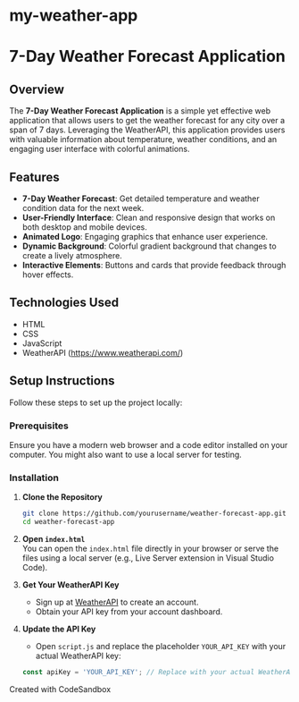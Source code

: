 # my-weather-app
# 7-Day Weather Forecast Application  

## Overview  

The **7-Day Weather Forecast Application** is a simple yet effective web application that allows users to get the weather forecast for any city over a span of 7 days. Leveraging the WeatherAPI, this application provides users with valuable information about temperature, weather conditions, and an engaging user interface with colorful animations.  

## Features  

- **7-Day Weather Forecast**: Get detailed temperature and weather condition data for the next week.  
- **User-Friendly Interface**: Clean and responsive design that works on both desktop and mobile devices.  
- **Animated Logo**: Engaging graphics that enhance user experience.  
- **Dynamic Background**: Colorful gradient background that changes to create a lively atmosphere.  
- **Interactive Elements**: Buttons and cards that provide feedback through hover effects.  

## Technologies Used  

- HTML  
- CSS  
- JavaScript  
- WeatherAPI (https://www.weatherapi.com/)  

## Setup Instructions  

Follow these steps to set up the project locally:  

### Prerequisites  

Ensure you have a modern web browser and a code editor installed on your computer. You might also want to use a local server for testing.  

### Installation  

1. **Clone the Repository**  
    ```bash  
    git clone https://github.com/yourusername/weather-forecast-app.git  
    cd weather-forecast-app  
    ```  

2. **Open `index.html`**  
   You can open the `index.html` file directly in your browser or serve the files using a local server (e.g., Live Server extension in Visual Studio Code).  

3. **Get Your WeatherAPI Key**  
   - Sign up at [WeatherAPI](https://www.weatherapi.com/) to create an account.  
   - Obtain your API key from your account dashboard.  

4. **Update the API Key**  
   - Open `script.js` and replace the placeholder `YOUR_API_KEY` with your actual WeatherAPI key:  
   ```javascript  
   const apiKey = 'YOUR_API_KEY'; // Replace with your actual WeatherAPI key
   
Created with CodeSandbox
